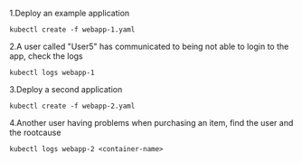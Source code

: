 1.Deploy an example application
```
kubectl create -f webapp-1.yaml
```

2.A user called "User5" has communicated to being not able to login to the app, check the logs
```
kubectl logs webapp-1
```

3.Deploy a second application
```
kubectl create -f webapp-2.yaml
```

4.Another user having problems when purchasing an item, find the user and the rootcause
```
kubectl logs webapp-2 <container-name>
```